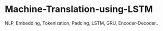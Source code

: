 # Machine-Translation-using-LSTM
NLP, Embedding, Tokenization, Padding, LSTM, GRU,  Encoder-Decoder..
